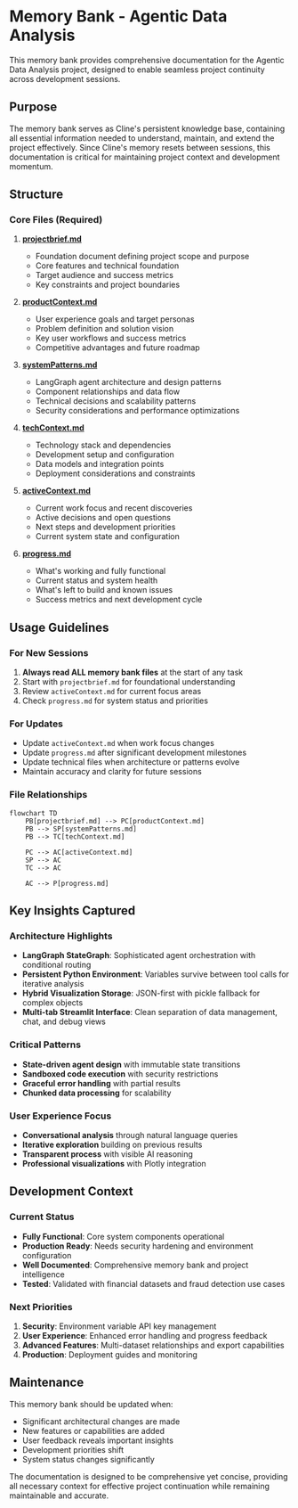 # Memory Bank - Agentic Data Analysis

This memory bank provides comprehensive documentation for the Agentic Data Analysis project, designed to enable seamless project continuity across development sessions.

## Purpose

The memory bank serves as Cline's persistent knowledge base, containing all essential information needed to understand, maintain, and extend the project effectively. Since Cline's memory resets between sessions, this documentation is critical for maintaining project context and development momentum.

## Structure

### Core Files (Required)

1. **[projectbrief.md](./projectbrief.md)**
   - Foundation document defining project scope and purpose
   - Core features and technical foundation
   - Target audience and success metrics
   - Key constraints and project boundaries

2. **[productContext.md](./productContext.md)**
   - User experience goals and target personas
   - Problem definition and solution vision
   - Key user workflows and success metrics
   - Competitive advantages and future roadmap

3. **[systemPatterns.md](./systemPatterns.md)**
   - LangGraph agent architecture and design patterns
   - Component relationships and data flow
   - Technical decisions and scalability patterns
   - Security considerations and performance optimizations

4. **[techContext.md](./techContext.md)**
   - Technology stack and dependencies
   - Development setup and configuration
   - Data models and integration points
   - Deployment considerations and constraints

5. **[activeContext.md](./activeContext.md)**
   - Current work focus and recent discoveries
   - Active decisions and open questions
   - Next steps and development priorities
   - Current system state and configuration

6. **[progress.md](./progress.md)**
   - What's working and fully functional
   - Current status and system health
   - What's left to build and known issues
   - Success metrics and next development cycle

## Usage Guidelines

### For New Sessions
1. **Always read ALL memory bank files** at the start of any task
2. Start with `projectbrief.md` for foundational understanding
3. Review `activeContext.md` for current focus areas
4. Check `progress.md` for system status and priorities

### For Updates
- Update `activeContext.md` when work focus changes
- Update `progress.md` after significant development milestones
- Update technical files when architecture or patterns evolve
- Maintain accuracy and clarity for future sessions

### File Relationships
```mermaid
flowchart TD
    PB[projectbrief.md] --> PC[productContext.md]
    PB --> SP[systemPatterns.md]
    PB --> TC[techContext.md]
    
    PC --> AC[activeContext.md]
    SP --> AC
    TC --> AC
    
    AC --> P[progress.md]
```

## Key Insights Captured

### Architecture Highlights
- **LangGraph StateGraph**: Sophisticated agent orchestration with conditional routing
- **Persistent Python Environment**: Variables survive between tool calls for iterative analysis
- **Hybrid Visualization Storage**: JSON-first with pickle fallback for complex objects
- **Multi-tab Streamlit Interface**: Clean separation of data management, chat, and debug views

### Critical Patterns
- **State-driven agent design** with immutable state transitions
- **Sandboxed code execution** with security restrictions
- **Graceful error handling** with partial results
- **Chunked data processing** for scalability

### User Experience Focus
- **Conversational analysis** through natural language queries
- **Iterative exploration** building on previous results
- **Transparent process** with visible AI reasoning
- **Professional visualizations** with Plotly integration

## Development Context

### Current Status
- **Fully Functional**: Core system components operational
- **Production Ready**: Needs security hardening and environment configuration
- **Well Documented**: Comprehensive memory bank and project intelligence
- **Tested**: Validated with financial datasets and fraud detection use cases

### Next Priorities
1. **Security**: Environment variable API key management
2. **User Experience**: Enhanced error handling and progress feedback
3. **Advanced Features**: Multi-dataset relationships and export capabilities
4. **Production**: Deployment guides and monitoring

## Maintenance

This memory bank should be updated when:
- Significant architectural changes are made
- New features or capabilities are added
- User feedback reveals important insights
- Development priorities shift
- System status changes significantly

The documentation is designed to be comprehensive yet concise, providing all necessary context for effective project continuation while remaining maintainable and accurate.
